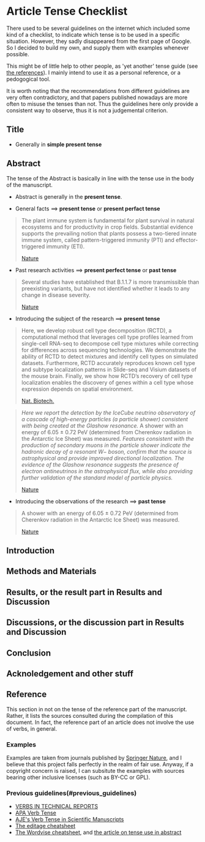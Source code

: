 # Article Tense Checklist

There used to be several guidelines on the internet which included some kind of a checklist, to indicate which tense is to be used in a specific situation. However, they sadly disappeared from the first page of Google. So I decided to build my own, and supply them with examples whenever possible.

This might be of little help to other people, as 'yet another' tense guide (see [the references](#previous_guidelines)). I mainly intend to use it as a personal reference, or a pedogogical tool.

It is worth noting that the recommendations from different guidelines are very often contradictory, and that papers published nowadays are more often to misuse the tenses than not. Thus the guidelines here only provide a consistent way to observe, thus it is not a judgemental criterion.

## Title

- Generally in **simple present tense**

## Abstract

The tense of the Abstract is basically in line with the tense use in the body of the manuscript.

- Abstract is generally in the **present tense**.

- General facts ==> **present tense** or **present perfact tense**
> The plant immune system is fundamental for plant survival in natural ecosystems and for productivity in crop fields. Substantial evidence supports the prevailing notion that plants possess a two-tiered innate immune system, called pattern-triggered immunity (PTI) and effector-triggered immunity (ETI).
> 
> [Nature](https://www.nature.com/articles/s41586-021-03316-6)

- Past research activities ==> **present perfect tense** or **past tense**
> Several studies have established that B.1.1.7 is more transmissible than preexisting variants, but have not identified whether it leads to any change in disease severity. 
> 
> [Nature](https://www.nature.com/articles/s41586-021-03426-1) 

- Introducing the subject of the research ==> **present tense**

> Here, we develop robust cell type decomposition (RCTD), a computational method that leverages cell type profiles learned from single-cell RNA-seq to decompose cell type mixtures while correcting for differences across sequencing technologies. We demonstrate the ability of RCTD to detect mixtures and identify cell types on simulated datasets. Furthermore, RCTD accurately reproduces known cell type and subtype localization patterns in Slide-seq and Visium datasets of the mouse brain. Finally, we show how RCTD’s recovery of cell type localization enables the discovery of genes within a cell type whose expression depends on spatial environment. 
> 
> [Nat. Biotech.](https://www.nature.com/articles/s41587-021-00830-w)

> *Here we report the detection by the IceCube neutrino observatory of a cascade of high-energy particles (a particle shower) consistent with being created at the Glashow resonance.* A shower with an energy of 6.05 ± 0.72 PeV (determined from Cherenkov radiation in the Antarctic Ice Sheet) was measured. *Features consistent with the production of secondary muons in the particle shower indicate the hadronic decay of a resonant W− boson, confirm that the source is astrophysical and provide improved directional localization. The evidence of the Glashow resonance suggests the presence of electron antineutrinos in the astrophysical flux, while also providing further validation of the standard model of particle physics.*
> 
> [Nature](https://www.nature.com/articles/s41586-021-03256-1)

- Introducing the observations of the research ==> **past tense**
> A shower with an energy of 6.05 ± 0.72 PeV (determined from Cherenkov radiation in the Antarctic Ice Sheet) was measured.
> 
> [Nature](https://www.nature.com/articles/s41586-021-03256-1)
> 

## Introduction

## Methods and Materials

## Results, or the result part in Results and Discussion

## Discussions, or the discussion part in Results and Discussion

## Conclusion

## Acknoledgement and other stuff

## Reference

This section in not on the tense of the reference part of the manuscript. Rather, it lists the sources consulted during the compilation of this document. In fact, the reference part of an article does not involve the use of verbs, in general.

### Examples

Examples are taken from journals published by [Springer Nature](https://www.springernature.com/), and I believe that this project falls perfectly in the realm of fair use. Anyway, if a copyright concern is raised, I can subsitute the examples with sources bearing other inclusive licenses (such as BY-CC or GPL).

### Previous guidelines(#previous_guidelines)

- [VERBS IN TECHNICAL REPORTS](http://cc.oulu.fi/~smac/TRW/tense_handout.htm)
- [APA Verb Tense](https://apastyle.apa.org/style-grammar-guidelines/grammar/verb-tense)
- [AJE's Verb Tense in Scientific Manuscripts](https://www.aje.com/dist/docs/AJE-Choosing-the-Right-Verb-Tense-for-Your-Scientific-Manuscript-2015.pdf)
- [The editage cheatsheet](https://www.editage.com/insights/the-secret-to-using-tenses-in-scientific-writing)
- [The Wordvise cheatsheet](https://wordvice.com/which-verb-tense-to-use-in-a-research-paper/), and [the article on tense use in abstract](https://wordvice.com/which-tense-should-be-used-in-abstracts-past-or-present/)
